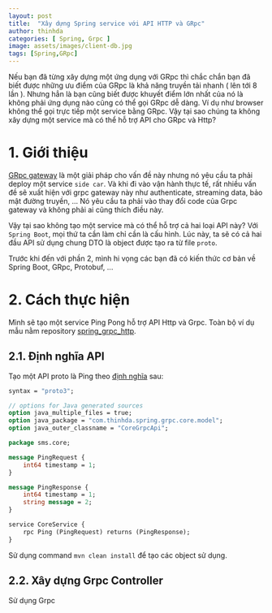 ```yaml
---
layout: post
title:  "Xây dựng Spring service với API HTTP và GRpc"
author: thinhda
categories: [ Spring, Grpc ]
image: assets/images/client-db.jpg
tags: [Spring,GRpc]
---
```


Nếu bạn đã từng xây dựng một ứng dụng với GRpc thì chắc chắn bạn đã biết được những ưu điểm của GRpc là khả năng truyền tải nhanh ( lên tới 8 lần ). Nhưng hẳn là bạn cũng biết được khuyết điểm lớn nhất của nó là không phải ứng dụng nào cũng có thể gọi GRpc dễ dàng. Ví dụ như browser không thể gọi trực tiếp một service bằng GRpc. Vậy tại sao chúng ta không xây dựng một service mà có thể hỗ trợ API cho GRpc và Http?

# 1. Giới thiệu

[GRpc gateway](https://github.com/grpc-ecosystem/grpc-gateway) là một giải pháp cho vấn đề này nhưng nó yêu cầu ta phải deploy một service `side car`. Và khi đi vào vận hành thực tế, rất nhiều vấn đề sẽ xuất hiện với grpc gateway này như authenticate, streaming data, bảo mật đường truyền, ... Nó yêu cầu ta phải vào thay đổi code của Grpc gateway và không phải ai cũng thích điều này.

Vậy tại sao không tạo một service mà có thể hỗ trợ cả hai loại API này? Với `Spring Boot`, mọi thứ ta cần làm chỉ cần là cấu hình. Lúc này, ta sẽ có cả hai đầu API sử dụng chung DTO là object được tạo ra từ file `proto`.

Trước khi đến với phần 2, mình hi vọng các bạn đã có kiến thức cơ bản về Spring Boot, GRpc, Protobuf, ...

# 2. Cách thực hiện

Mình sẽ tạo một service Ping Pong hỗ trợ API Http và Grpc. Toàn bộ ví dụ mẫu nằm repository [spring_grpc_http](https://github.com/thinhdanggroup/spring_grpc_http).

## 2.1. Định nghĩa API

Tạo một API proto là Ping theo [định nghĩa](https://github.com/thinhdanggroup/spring_grpc_http/blob/master/core/src/main/proto/ping.proto) sau:

```proto
syntax = "proto3";

// options for Java generated sources
option java_multiple_files = true;
option java_package = "com.thinhda.spring.grpc.core.model";
option java_outer_classname = "CoreGrpcApi";

package sms.core;

message PingRequest {
    int64 timestamp = 1;
}

message PingResponse {
    int64 timestamp = 1;
    string message = 2;
}

service CoreService {
    rpc Ping (PingRequest) returns (PingResponse);
}
```

Sử dụng command `mvn clean install` để tạo các object sử dụng.

## 2.2. Xây dựng Grpc Controller

Sử dụng Grpc 
